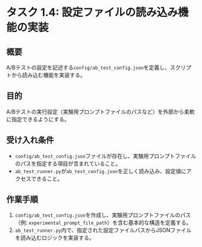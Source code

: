 # タスク 1.4: 設定ファイルの読み込み機能の実装

## 概要

A/Bテストの設定を記述する`config/ab_test_config.json`を定義し、スクリプトから読み込む機能を実装する。

## 目的

A/Bテストの実行設定（実験用プロンプトファイルのパスなど）を外部から柔軟に指定できるようにする。

## 受け入れ条件

*   `config/ab_test_config.json`ファイルが存在し、実験用プロンプトファイルのパスを指定する項目が含まれていること。
*   `ab_test_runner.py`が`ab_test_config.json`を正しく読み込み、設定値にアクセスできること。

## 作業手順

1.  `config/ab_test_config.json`を作成し、実験用プロンプトファイルのパス（例: `experimental_prompt_file_path`）を含む基本的な構造を定義する。
2.  `ab_test_runner.py`内で、指定された設定ファイルパスからJSONファイルを読み込むロジックを実装する。
